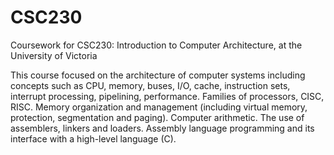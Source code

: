 # CSC230
Coursework for CSC230: Introduction to Computer Architecture, at the University of Victoria

This course focused on the architecture of computer systems including concepts such as CPU, memory, buses, I/O, cache, instruction sets, interrupt processing, pipelining, performance. Families of processors, CISC, RISC. Memory organization and management (including virtual memory, protection, segmentation and paging). Computer arithmetic. The use of assemblers, linkers and loaders. Assembly language programming and its interface with a high-level language (C).
